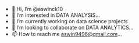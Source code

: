 - 👋 Hi, I’m @aswinck10
- 👀 I’m interested in DATA ANALYSIS...
- 🌱 I’m currently working on data science projects
- 💞️ I’m looking to collaborate on  DATA ANALYTICS...
- 📫 How to reach me aswin9496@gmail.com...

<!---
aswinck10/aswinck10 is a ✨ special ✨ repository because its `README.md` (this file) appears on your GitHub profile.
You can click the Preview link to take a look at your changes.
--->
